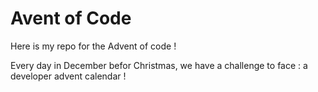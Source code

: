 # Avent of Code

Here is my repo for the Advent of code !

Every day in December befor Christmas, we have a challenge to face : a developer advent calendar !